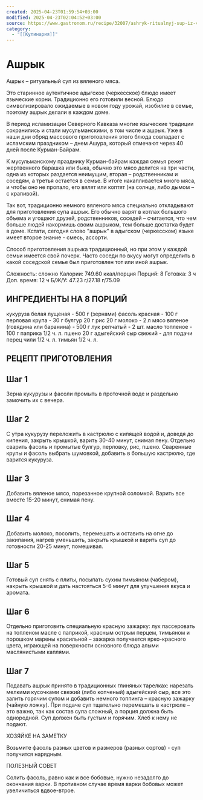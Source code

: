 ```yaml
---
created: 2025-04-23T01:59:54+03:00
modified: 2025-04-23T02:04:52+03:00
source: https://www.gastronom.ru/recipe/32007/ashryk-ritualnyj-sup-iz-vyalenogo-myasa-adygskaya-cherkesskaya-kuhnya
category:
  - "[[Кулинария]]"
---
```


# Ашрык

Ашрык – ритуальный суп из вяленого мяса.

Это старинное аутентичное адыгское (черкесское) блюдо имеет языческие корни. Традиционно его готовили весной. Блюдо символизировало ожидаемые в новом году урожай, изобилие в семье, поэтому ашрык делали в каждом доме.

В период исламизации Северного Кавказа многие языческие традиции сохранились и стали мусульманскими, в том числе и ашрык. Уже в наши дни обряд массового приготовления этого блюда совпадает с исламским праздником – днем Ашура, который отмечают через 40 дней после Курман-Байрам.

К мусульманскому празднику Курман-байрам каждая семья режет жертвенного барашка или быка, обычно это мясо делится на три части, одна из которых раздается неимущим, вторая – родственникам и соседям, а третья остается в семье. В итоге накапливается много мяса, и чтобы оно не пропало, его вялят или коптят (на солнце, либо дымом – с крапивой).

Так вот, традиционно немного вяленого мяса специально откладывают для приготовления супа ашрык. Его обычно варят в котлах большого объема и угощают друзей, родственников, соседей – считается, что чем больше людей накормишь своим ашрыком, тем больше достатка будет в доме. Кстати, сегодня слово "ашрык" в адыгском (черкесском) языке имеет второе знание - смесь, ассорти.

Способ приготовления ашрыка традиционный, но при этом у каждой семьи имеется свой почерк. Часто соседи по вкусу могут определить в какой соседской семье был приготовлен тот или иной ашрык.

Сложность: сложно
Калории: 749.60 ккал/порция
Порций: 8
Готовка: 3 ч
Доп. время: 12 ч
Б/Ж/У: 47.23 г/27.18 г/75.09


## ИНГРЕДИЕНТЫ НА 8 ПОРЦИЙ

кукуруза белая лущеная - 500 г (зернами)
фасоль красная - 100 г
перловая крупа - 30 г
булгур 20 г
рис 20 г
молоко - 2 л
мясо вяленое (говядина или баранина) - 500 г
лук репчатый - 2 шт.
масло топленое - 100 г
паприка 1/2 ч. л.
пшено 20 г
адыгейский сыр свежий - для подачи
перец чили 1/2 ч. л.
тимьян 1/2 ч. л.

## РЕЦЕПТ ПРИГОТОВЛЕНИЯ

## Шаг 1

Зерна кукурузы и фасоли промыть в проточной воде и раздельно замочить их с вечера.

## Шаг 2

С утра кукурузу переложить в кастрюлю с кипящей водой и, доведя до кипения, закрыть крышкой, варить 30-40 минут, снимая пену. Отдельно сварить фасоль и промытые булгур, перловку, рис, пшено. Сваренные крупы и фасоль выбрать шумовкой, добавить в большую кастрюлю, где варится кукуруза.

## Шаг 3

Добавить вяленое мясо, порезанное крупной соломкой. Варить все вместе 15-20 минут, снимая пену.

## Шаг 4

Добавить молоко, посолить, перемешать и оставить на огне до закипания, нагрев уменьшить, закрыть крышкой и варить суп до готовности 20-25 минут, помешивая.

## Шаг 5

Готовый суп снять с плиты, посыпать сухим тимьяном (чабером), накрыть крышкой и дать настояться 5-6 минут для улучшения вкуса и аромата.

## Шаг 6

Отдельно приготовить специальную красную зажарку: лук пассеровать на топленом масле с паприкой, красным острым перцем, тимьяном и порошком марены красильной – зажарка получается ярко-красного цвета, играющей на поверхности основного блюда алыми маслянистыми каплями.

## Шаг 7

Подавать ашрык принято в традиционных глиняных тарелках: нарезать мелкими кусочками свежий (либо копченый) адыгейский сыр, все это залить горячим супом и добавить немного топпинга – красную зажарку (чайную ложку). При подаче суп тщательно перемешать в кастрюле – это важно, так как состав супа сложный, а порция должна быть однородной. Суп должен быть густым и горячим. Хлеб к нему не подают.

ХОЗЯЙКЕ НА ЗАМЕТКУ

Возьмите фасоль разных цветов и размеров (разных сортов) - суп получится нарядным.

ПОЛЕЗНЫЙ СОВЕТ

Солить фасоль, равно как и все бобовые, нужно незадолго до окончания варки. В противном случае время варки бобовых может увеличиться вдвое-втрое.